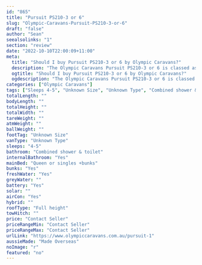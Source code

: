 ```yaml
---
id: "865"
title: "Pursuit PS210-3 or 6"
slug: "Olympic-Caravans-Pursuit-PS210-3-or-6"
draft: "false"
author: "Sean"
seealsolinks: "1"
section: "review"
date: "2022-10-10T22:00:09+11:00"
meta:
  title: "Should I buy Pursuit PS210-3 or 6 by Olympic Caravans?"
  description: "The Olympic Caravans Pursuit PS210-3 or 6 is classed as Unknown Type, and sleeps 4-5 people. It is Made Overseas and comes in at Unknown Size. It generally has Combined shower & toilet."
  ogtitle: "Should I buy Pursuit PS210-3 or 6 by Olympic Caravans?"
  ogdescription: "The Olympic Caravans Pursuit PS210-3 or 6 is classed as Unknown Type, and sleeps 4-5 people. It is Made Overseas and comes in at Unknown Size. It generally has Combined shower & toilet."
categories: ["Olympic Caravans"]
tags: ["Sleeps 4-5", "Unknown Size", "Unknown Type", "Combined shower & toilet", "Full height", "Price Unknown", "Made Overseas"]
totalLength: ""
bodyLength: ""
totalHeight: ""
totalWidth: ""
tareWeight: ""
atmWeight: ""
ballWeight: ""
footTag: "Unknown Size"
vanType: "Unknown Type"
sleeps: "4-5"
bathroom: "Combined shower & toilet"
internalBathroom: "Yes"
mainBed: "Queen or singles +bunks"
bunks: "Yes"
freshWater: "Yes"
greyWater: ""
battery: "Yes"
solar: ""
airCon: "Yes"
hybrid: ""
roofType: "Full height"
towHitch: ""
price: "Contact Seller"
priceRangeMin: "Contact Seller"
priceRangeMax: "Contact Seller"
urlLink: "https://www.olympiccaravans.com.au/pursuit-1"
aussieMade: "Made Overseas"
noImage: "r"
featured: "no"
---
```

